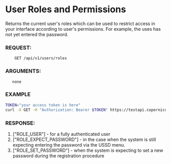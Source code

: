 # User Roles and Permissions

Returns the current user's roles which can be used to restrict access in your interface according to user's permissions.
For example, the uses has not yet entered the password.

### REQUEST:

```
    GET /api/v1/users/roles
```       

### ARGUMENTS:
       none

### EXAMPLE

```bash
TOKEN="your access token is here"
curl -X GET -H "Authorization: Bearer $TOKEN" https://testapi.copernicusgold.com/api/v1/users/roles
```

### RESPONSE:
1. ["ROLE\_USER"] - for a fully authenticated user
2. ["ROLE\_EXPECT\_PASSWORD"] - in the case when the system is still expecting entering the password via the USSD menu.
3. ["ROLE\_SET\_PASSWORD"] - when the system is expecting to set a new password during the registration procedure
